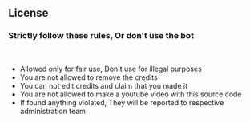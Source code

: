 ## License
### Strictly follow these rules, Or don't use the bot
&nbsp;

- Allowed only for fair use, Don't use for illegal purposes
- You are not allowed to remove the credits
- You can not edit credits and claim that you made it
- You are not allowed to make a youtube video with this source code
- If found anything violated, They will be reported to respective administration team